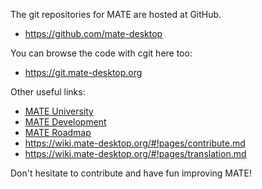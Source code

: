 <!--
.. link:
.. description:
.. tags: Development
.. date: 2011-12-05 12:00:30
.. title: Development
.. slug: development
-->

The git repositories for MATE are hosted at GitHub.

  * <https://github.com/mate-desktop>

You can browse the code with cgit here too:

  * <https://git.mate-desktop.org>

 Other useful links:

  * [MATE University](/blog/2013-03-12-mate-university/)
  * [MATE Development](https://wiki.mate-desktop.org/#!pages/dev-doc.md)
  * [MATE Roadmap](https://wiki.mate-desktop.org/#!pages/roadmap.md)
  * <https://wiki.mate-desktop.org/#!pages/contribute.md>
  * <https://wiki.mate-desktop.org/#!pages/translation.md>
  
Don't hesitate to contribute and have fun improving MATE!
